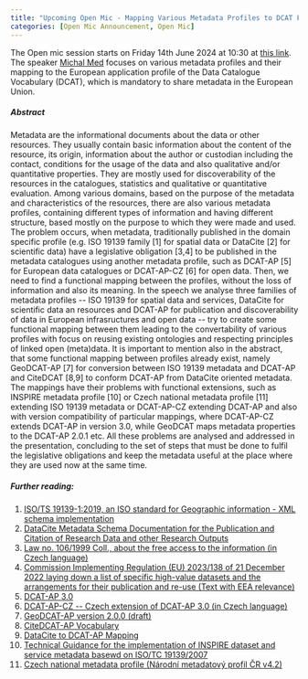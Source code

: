 ```yaml
---
title: "Upcoming Open Mic - Mapping Various Metadata Profiles to DCAT Family"
categories: [Open Mic Announcement, Open Mic]
---
```

The Open mic session starts on Friday 14th June 2024 at 10:30 at [this link](https://meet.jit.si/open-mic-kbss). The speaker [Michal Med](https://kbss.felk.cvut.cz/web/team#michal-med) focuses on various metadata profiles and their mapping to the European application profile of the Data Catalogue Vocabulary (DCAT), which is mandatory to share metadata in the European Union. 

##### Abstract
Metadata are the informational documents about the data or other resources. They usually contain basic information about the content of the resource, its origin, information about the author or custodian including the contact, conditions for the usage of the data and also qualitative and/or quantitative properties. They are mostly used for discoverability of the resources in the catalogues, statistics and qualitative or quantitative evaluation. Among various domains, based on the purpose of the metadata and characteristics of the resources, there are also various metadata profiles, containing different types of information and having different structure, based mostly on the purpose to which they were made and used.
The problem occurs, when metadata, traditionally published in the domain specific profile (e.g. ISO 19139 family [1] for spatial data or DataCite [2] for scientific data) have a legislative obligation [3,4] to be published in the metadata catalogues using another metadata profile, such as DCAT-AP [5] for European data catalogues or DCAT-AP-CZ [6] for open data.
Then, we need to find a functional mapping between the profiles, without the loss of information and also its meaning. In the speech we analyse three families of metadata profiles -- ISO 19139 for spatial data and services, DataCite for scientific data an resources and DCAT-AP for publication and discoverability of data in European infrasructures and open data -- try to create some functional mapping between them leading to the convertability of various profiles with focus on reusing existing ontologies and respecting principles of linked open (meta)data.
It is important to mention also in the abstract, that some functional mapping between profiles already exist, namely GeoDCAT-AP [7] for conversion between ISO 19139 metadata and DCAT-AP and CiteDCAT [8,9] to conform DCAT-AP from DataCite oriented metadata. The mappings have their problems with functional extensions, such as INSPIRE metadata profile [10] or Czech national metadata profile [11] extending ISO 19139 metadata or DCAT-AP-CZ extending DCAT-AP and also with version compatibility of particular mappings, where DCAT-AP-CZ extends DCAT-AP in version 3.0, while GeoDCAT maps metadata properties to the DCAT-AP 2.0.1 etc.
All these problems are analysed and addressed in the presentation, concluding to the set of steps that must be done to fulfil the legislative obligations and keep the metadata useful at the place where they are used now at the same time.


##### Further reading:
1. [ISO/TS 19139-1:2019, an ISO standard for Geographic information - XML schema implementation](https://www.iso.org/standard/67253.html)
1. [DataCite Metadata Schema Documentation for the Publication and Citation of Research Data and other Research Outputs](https://datacite-metadata-schema.readthedocs.io/en/4.5/)
1. [Law no. 106/1999 Coll., about the free access to the information (in Czech language)](https://www.e-sbirka.cz/sb/1999/106/2024-01-01?f=106%2F1999&zalozka=text)
1. [Commission Implementing Regulation (EU) 2023/138 of 21 December 2022 laying down a list of specific high-value datasets and the arrangements for their publication and re-use (Text with EEA relevance)](https://eur-lex.europa.eu/eli/reg_impl/2023/138/oj?locale=cs#)
1. [DCAT-AP 3.0](https://semiceu.github.io/DCAT-AP/releases/3.0.0/)
1. [DCAT-AP-CZ -- Czech extension of DCAT-AP 3.0 (in Czech language)](https://ofn.gov.cz/dcat-ap-cz-rozhran%C3%AD-katalog%C5%AF-otev%C5%99en%C3%BDch-dat/2024-05-28/)
1. [GeoDCAT-AP version 2.0.0 (draft)](https://semiceu.github.io/GeoDCAT-AP/drafts/latest/)
1. [CiteDCAT-AP Vocabulary](https://lov.linkeddata.es/dataset/lov/vocabs/citedcat)
1. [DataCite to DCAT-AP Mapping](https://ec-jrc.github.io/datacite-to-dcat-ap/)
1. [Technical Guidance for the implementation of INSPIRE dataset and service metadata basewd on ISO/TC 19139/2007](https://github.com/INSPIRE-MIF/technical-guidelines/blob/main/metadata/metadata-iso19139/metadata-iso19139.pdf)
1. [Czech national metadata profile (Národní metadatový profil ČR v4.2)](https://geoportal.gov.cz/c/document_library/get_file?uuid=368cf4c5-b3c1-4e31-a233-f38987dc715c&groupId=10138)
